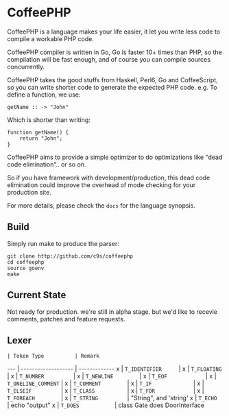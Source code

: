 CoffeePHP
==================

CoffeePHP is a language makes your life easier,
it let you write less code to compile a workable PHP code.

CoffeePHP compiler is written in Go, Go is faster 10+ times than PHP, so the compilation
will be fast enough, and of course you can compile sources concurrently.

CoffeePHP takes the good stuffs from Haskell, Perl6, Go and CoffeeScript, so you can write
shorter code to generate the expected PHP code. e.g. To define a function, we use:

    getName :: -> "John"

Which is shorter than writing:

    function getName() {
        return "John";
    }

CoffeePHP aims to provide a simple optimizer to do optimizations like "dead
code elimination".. or so on.

So if you have framework with development/production, this dead code elimination 
could improve the overhead of mode checking for your production site.

For more details, please check the `docs` for the language synopsis.


Build
---------
Simply run make to produce the parser:

    git clone http://github.com/c9s/coffeephp
    cd coffeephp
    source goenv
    make


Current State
-------------
Not ready for production. we're still in alpha stage. but we'd like to recevie
comments, patches and feature requests.



Lexer
------

    | Token Type          | Remark
--- | ------------------- | -------------
 x  | `T_IDENTIFIER     ` | 
 x  | `T_FLOATING       ` |
 x  | `T_NUMBER         ` |
 x  | `T_NEWLINE        ` |
 x  | `T_EOF            ` |
 x  | `T_ONELINE_COMMENT` |
 x  | `T_COMMENT        ` |
 x  | `T_IF             ` |
 x  | `T_ELSEIF         ` |
 x  | `T_CLASS          ` |
 x  | `T_FOR            ` |
 x  | `T_FOREACH        ` | 
 x  | `T_STRING         ` |  "String", and 'string'
 x  | `T_ECHO           ` |  echo "output"
 x  | `T_DOES           ` |  class Gate does DoorInterface


